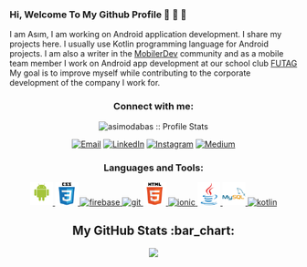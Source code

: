 
### Hi, Welcome To My Github Profile 👋 👋 👋

I am Asım, I am working on Android application development. I share my projects here. I usually use Kotlin programming language for Android projects. I am also a writer in the [MobilerDev][0] community and as a mobile team member I work on Android app development at our school club [FUTAG][1] My goal is to improve myself while contributing to the corporate development of the company I work for.
<h3 align="center">Connect with me:</h3>

<p align="center">
<img src="https://komarev.com/ghpvc/?username=asimodabas&color=green" alt="asimodabas :: Profile Stats"></a>
</p>

<p align="center">
<a href="mailto:odabasasim@gmail.com"><img alt="Email" src="https://img.shields.io/badge/Email-odabasasim@gmail.com-blue?style=flat&logo=gmail"></a>
<a href="https://www.linkedin.com/in/asimodabas/" target="_blank"><img alt="LinkedIn" src="https://img.shields.io/badge/LinkedIn-@asimodabas-blue?style=flat&logo=linkedin"></a>
<a href="https://www.instagram.com/asimodabs/"><img alt="Instagram" src="https://img.shields.io/badge/Instagram-asimodabs-black?style=flat-square&logo=instagram"></a>
<a href="https://medium.com/@asimodabas"><img alt="Medium" src="https://img.shields.io/badge/Medium-@asimodabs-black?style=flat-square&logo=medium"></a>
</p>

<h3 align="center">Languages and Tools:</h3>
<p align="center"> <a href="https://developer.android.com" target="_blank"> <img src="https://raw.githubusercontent.com/devicons/devicon/master/icons/android/android-original-wordmark.svg" alt="android" width="40" height="40"/> </a> <a href="https://www.w3schools.com/css/" target="_blank"> <img src="https://raw.githubusercontent.com/devicons/devicon/master/icons/css3/css3-original-wordmark.svg" alt="css3" width="40" height="40"/> </a> <a href="https://firebase.google.com/" target="_blank"> <img src="https://www.vectorlogo.zone/logos/firebase/firebase-icon.svg" alt="firebase" width="40" height="40"/> </a> <a href="https://git-scm.com/" target="_blank"> <img src="https://www.vectorlogo.zone/logos/git-scm/git-scm-icon.svg" alt="git" width="40" height="40"/> </a> <a href="https://www.w3.org/html/" target="_blank"> <img src="https://raw.githubusercontent.com/devicons/devicon/master/icons/html5/html5-original-wordmark.svg" alt="html5" width="40" height="40"/> </a> <a href="https://ionicframework.com" target="_blank"> <img src="https://upload.wikimedia.org/wikipedia/commons/d/d1/Ionic_Logo.svg" alt="ionic" width="40" height="40"/> </a> <a href="https://www.java.com" target="_blank"> <img src="https://raw.githubusercontent.com/devicons/devicon/master/icons/java/java-original.svg" alt="java" width="40" height="40"/> </a> <a href="https://www.mysql.com/" target="_blank"> <img src="https://raw.githubusercontent.com/devicons/devicon/master/icons/mysql/mysql-original-wordmark.svg" alt="mysql" width="40" height="40"/> <a href="https://kotlinlang.org" target="_blank"> <img src="https://www.vectorlogo.zone/logos/kotlinlang/kotlinlang-icon.svg" alt="kotlin" width="40" height="40"/> </a> </p>

<h2 align="center">My GitHub Stats :bar_chart:</h2>

<p align="center">
  <img src="https://github-readme-stats.vercel.app/api?username=asimodabas&show_icons=true&theme=tokyonight" height="180">
  
</p>

[0]: https://www.mobiler.dev/
[1]: https://www.futag.net/
